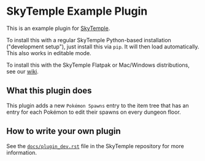 # SkyTemple Example Plugin
This is an example plugin for [SkyTemple](https://skytemple.org).

To install this with a regular SkyTemple Python-based installation
("development setup"), just install this via `pip`. 
It will then load automatically. This also works in editable mode.

To install this with the SkyTemple Flatpak or Mac/Windows distributions,
see our [wiki](https://wiki.skytemple.org/index.php/Plugin).

## What this plugin does
This plugin adds a new `Pokémon Spawns` entry to the item tree
that has an entry for each Pokémon to edit their spawns on every
dungeon floor.

## How to write your own plugin
See the [`docs/plugin_dev.rst`](https://github.com/SkyTemple/skytemple/blob/master/docs/plugin_dev.rst)
file in the SkyTemple repository for more information.
